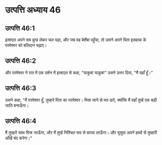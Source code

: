 # उत्पत्ति अध्याय 46

## उत्पत्ति 46:1
इस्राएल अपने सब कुछ लेकर चल पड़ा, और जब वह बेर्शेबा पहुँचा, तो उसने अपने पिता इसहाक के परमेश्वर को बलिदान चढ़ाए।

## उत्पत्ति 46:2
और परमेश्वर ने रात में एक दर्शन में इस्राएल से कहा, "याकूब! याकूब!" उसने उत्तर दिया, "मैं यहाँ हूँ।"

## उत्पत्ति 46:3
उसने कहा, "मैं परमेश्वर हूँ, तुम्हारे पिता का परमेश्वर। मिस्र जाने से मत डरो, क्योंकि मैं वहाँ तुम्हें एक बड़ी जाति बनाऊँगा।

## उत्पत्ति 46:4
मैं तुम्हारे साथ मिस्र जाऊँगा, और मैं तुम्हें निश्चित रूप से वापस लाऊँगा। और यूसुफ अपने हाथों से तुम्हारी आँखें बंद करेगा।"
